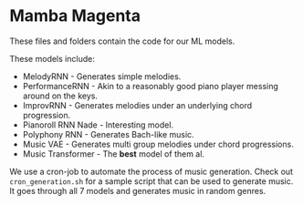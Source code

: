 # Mamba Magenta

These files and folders contain the code for our ML models.

These models include:

- MelodyRNN - Generates simple melodies.
- PerformanceRNN - Akin to a reasonably good piano player messing around on the keys.
- ImprovRNN - Generates melodies under an underlying chord progression.
- Pianoroll RNN Nade - Interesting model.
- Polyphony RNN - Generates Bach-like music.
- Music VAE - Generates multi group melodies under chord progressions.
- Music Transformer - The **best** model of them al.

We use a cron-job to automate the process of music generation. Check out
`cron_generation.sh` for a sample script that can be used to generate music.
It goes through all 7 models and generates music in random genres.